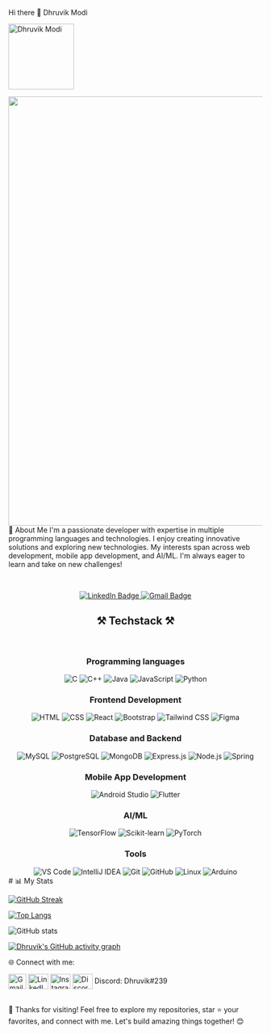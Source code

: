 Hi there 👋
Dhruvik Modi

<p align="left"> <img src="https://komarev.com/ghpvc/?username=dhruvikmodi23&label=Profile%20views&color=010b13&style=flat" alt="Dhruvik Modi" style="width: 130px; height: auto;" /> </p><div id="header" align="center"> <img src="https://i.giphy.com/media/v1.Y2lkPTc5MGI3NjExcjZzMjQxeG5obnJ6N3E3czR2a2FrN204bndndXQ0a3U0OXZ3ejltdSZlcD12MV9pbnRlcm5hbF9naWZfYnlfaWQmY3Q9Zw/4rZA5D22301iMgrUNd/giphy.gif" width="850"/> <br> </div>
🚀 About Me
I'm a passionate developer with expertise in multiple programming languages and technologies. I enjoy creating innovative solutions and exploring new technologies. My interests span across web development, mobile app development, and AI/ML. I'm always eager to learn and take on new challenges!

<br> <div id="badges" align="center" >
<a href="https://www.linkedin.com/in/dhruvik-modi-291628248/"> <img src="https://skillicons.dev/icons?i=linkedin" alt="LinkedIn Badge"/> </a>
<a href="mailto:dhruvikmodi23@gmail.com"> <img src="https://skillicons.dev/icons?i=gmail" alt="Gmail Badge"/> </a>
</div>
<summary> <h2 align="center">⚒️ Techstack ⚒️</h2> </summary>
<br/> <div align="center"> 
<h3 align="center">Programming languages</h3>
<img src="https://skillicons.dev/icons?i=c" title="C" />
<img src="https://skillicons.dev/icons?i=cpp" title="C++" />
<img src="https://skillicons.dev/icons?i=java" title="Java" />
<img src="https://skillicons.dev/icons?i=javascript" title="JavaScript" /> 
<img src="https://skillicons.dev/icons?i=python" title="Python" /><br>
<h3 align="center">Frontend Development</h3>
<img src="https://skillicons.dev/icons?i=html" title="HTML" />
<img src="https://skillicons.dev/icons?i=css" title="CSS" /> 
<img src="https://skillicons.dev/icons?i=react" title="React" /> 
<img src="https://skillicons.dev/icons?i=bootstrap" title="Bootstrap" /> 
<img src="https://skillicons.dev/icons?i=tailwind" title="Tailwind CSS" /> 
<img src="https://skillicons.dev/icons?i=figma" title="Figma" /><br>
<h3 align="center">Database and Backend</h3> 
<img src="https://skillicons.dev/icons?i=mysql" title="MySQL" /> 
<img src="https://skillicons.dev/icons?i=postgres" title="PostgreSQL" /> 
<img src="https://skillicons.dev/icons?i=mongodb" title="MongoDB" /> 
<img src="https://skillicons.dev/icons?i=express" title="Express.js" /> 
<img src="https://skillicons.dev/icons?i=nodejs" title="Node.js" /> 
<img src="https://skillicons.dev/icons?i=spring" title="Spring" /><br> 
<h3 align="center">Mobile App Development</h3> 
<img src="https://skillicons.dev/icons?i=androidstudio" title="Android Studio" /> 
<img src="https://skillicons.dev/icons?i=flutter" title="Flutter" /><br> 
<h3 align="center">AI/ML</h3> 
<img src="https://skillicons.dev/icons?i=tensorflow" title="TensorFlow" /> 
<img src="https://skillicons.dev/icons?i=sklearn" title="Scikit-learn" /> 
<img src="https://skillicons.dev/icons?i=pytorch" title="PyTorch" /><br> 
<h3 align="center">Tools</h3> 
<img src="https://skillicons.dev/icons?i=vscode" title="VS Code" /> 
<img src="https://skillicons.dev/icons?i=idea" title="IntelliJ IDEA" /> 
<img src="https://skillicons.dev/icons?i=git" title="Git" /> 
<img src="https://skillicons.dev/icons?i=github" title="GitHub" /> 
<img src="https://skillicons.dev/icons?i=linux" title="Linux" /> 
<img src="https://skillicons.dev/icons?i=arduino" title="Arduino" /><br> </div>
# 📊 My Stats
<div align="left">
  
  <!-- GitHub Streak -->
  [![GitHub Streak](https://github-readme-streak-stats.herokuapp.com?user=dhruvikmodi23&theme=vision-friendly-dark&card_width=850)](https://git.io/streak-stats)
  
  <!-- Top Languages -->
  [![Top Langs](https://github-readme-stats-git-masterrstaa-rickstaa.vercel.app/api/top-langs/?username=dhruvikmodi23&layout=compact&theme=vision-friendly-dark&card_width=850&border_color=FFFFFF)](https://github.com/dhruvikmodi23/github-readme-stats)
  
  <!-- GitHub Stats -->
  ![GitHub stats](https://github-readme-stats.vercel.app/api?username=dhruvikmodi23&theme=vision-friendly-dark&border_color=FFFFFF&card_width=850&show_icons=true)
  
  <!-- GitHub Activity Graph -->
  [![Dhruvik's GitHub activity graph](https://github-readme-activity-graph.vercel.app/graph?username=dhruvikmodi23&theme=github-compact&height=350&title_color=ffa500)](https://github.com/dhruvikmodi23/github-readme-activity-graph)

</div>

🌐 Connect with me:
<p align="left"> <a href="mailto:dhruvikmodi23@gmail.com" target="blank"><img align="center" src="https://skillicons.dev/icons?i=gmail" alt="Gmail" height="30" width="35" title="Gmail" /></a>
<a href="https://www.linkedin.com/in/dhruvik-modi-291628248/" target="blank"><img align="center" src="https://skillicons.dev/icons?i=linkedin" alt="LinkedIn" height="30" width="40" title="LinkedIn" /></a> 
<a href="https://www.instagram.com/modi_dhruvik_05/" target="blank"><img align="center" src="https://skillicons.dev/icons?i=instagram" alt="Instagram" height="30" width="40" title="Instagram" /></a> 
<img align="center" src="https://skillicons.dev/icons?i=discord" alt="Discord" height="30" width="40" title="Discord" /> Discord: Dhruvik#239 </p> <br>
🌟 Thanks for visiting! Feel free to explore my repositories, star ⭐ your favorites, and connect with me. Let's build amazing things together! 😊
